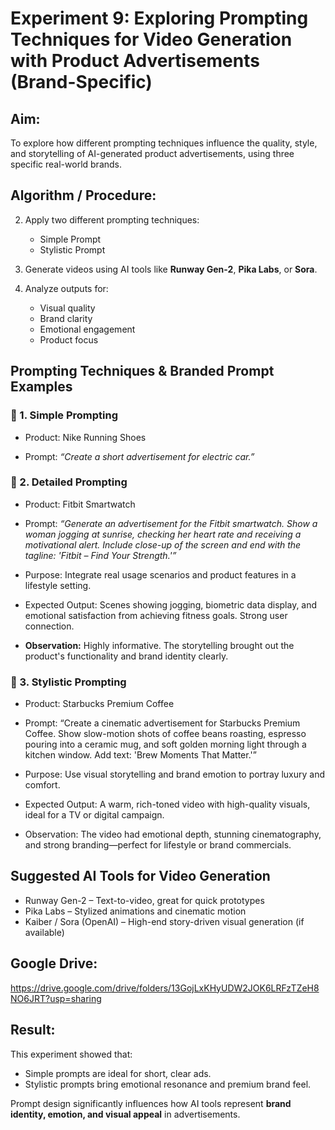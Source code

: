 # Experiment 9: Exploring Prompting Techniques for Video Generation with Product Advertisements (Brand-Specific)

## Aim:

To explore how different prompting techniques influence the quality, style, and storytelling of AI-generated product advertisements, using three specific real-world brands.

## Algorithm / Procedure:



2. Apply two different prompting techniques:

   * Simple Prompt
   * Stylistic Prompt

3. Generate videos using AI tools like **Runway Gen-2**, **Pika Labs**, or **Sora**.

4. Analyze outputs for:

   * Visual quality
   * Brand clarity
   * Emotional engagement
   * Product focus

## Prompting Techniques & Branded Prompt Examples

### 🔹 1. Simple Prompting

* Product: Nike Running Shoes

* Prompt:
  *“Create a short advertisement for electric car.”*



### 🔹 2. Detailed Prompting

* Product: Fitbit Smartwatch

* Prompt:
  *“Generate an advertisement for the Fitbit smartwatch. Show a woman jogging at sunrise, checking her heart rate and receiving a motivational alert. Include close-up of the screen and end with the tagline: 'Fitbit – Find Your Strength.'”*

* Purpose:
  Integrate real usage scenarios and product features in a lifestyle setting.

* Expected Output:
  Scenes showing jogging, biometric data display, and emotional satisfaction from achieving fitness goals. Strong user connection.

* **Observation:**
  Highly informative. The storytelling brought out the product's functionality and brand identity clearly.



### 🔹 3. Stylistic Prompting

* Product: Starbucks Premium Coffee

* Prompt:
  “Create a cinematic advertisement for Starbucks Premium Coffee. Show slow-motion shots of coffee beans roasting, espresso pouring into a ceramic mug, and soft golden morning light through a kitchen window. Add text: 'Brew Moments That Matter.'”

* Purpose:
  Use visual storytelling and brand emotion to portray luxury and comfort.

* Expected Output:
  A warm, rich-toned video with high-quality visuals, ideal for a TV or digital campaign.

* Observation:
  The video had emotional depth, stunning cinematography, and strong branding—perfect for lifestyle or brand commercials.

## Suggested AI Tools for Video Generation

* Runway Gen-2 – Text-to-video, great for quick prototypes
* Pika Labs – Stylized animations and cinematic motion
* Kaiber / Sora (OpenAI) – High-end story-driven visual generation (if available)

## Google Drive:
https://drive.google.com/drive/folders/13GojLxKHyUDW2JOK6LRFzTZeH8NO6JRT?usp=sharing

## Result:

This experiment showed that:
* Simple prompts are ideal for short, clear ads.
* Stylistic prompts bring emotional resonance and premium brand feel.

Prompt design significantly influences how AI tools represent **brand identity, emotion, and visual appeal** in advertisements.


